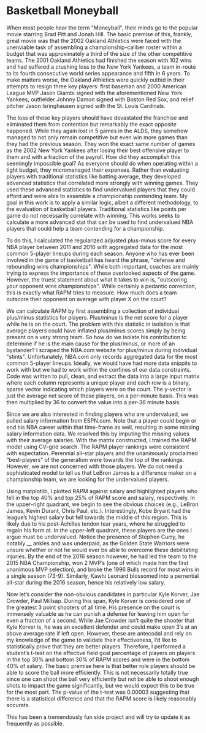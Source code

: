 # Basketball Moneyball

When most people hear the term "Moneyball", their minds go to the popular movie starring Brad Pitt and Jonah Hill. The basic premise of this, frankly, great movie was that the 2002 Oakland Athletics were faced with the unenviable task of assembling a championship-caliber roster within a budget that was approximately a third of the size of the other competitive teams. The 2001 Oakland Athletics had finished the season with 102 wins and had suffered a crushing loss to the New York Yankees, a team in-route to its fourth consecutive world series appearance and fifth in 6 years. To make matters worse, the Oakland Athletics were quickly outbid in their attempts to resign three key players: first baseman and 2000 American League MVP Jason Giambi signed with the aforementioned New York Yankees, outfielder Johnny Damon signed with Boston Red Sox, and relief pitcher Jason Isringhausen signed with the St. Louis Cardinals.


The loss of these key players should have devastated the franchise and eliminated them from contention but remarkably the exact opposite happened. While they again lost in 5 games in the ALDS, they somehow managed to not only remain competitive but even win more games than they had the previous season. They won the exact same number of games as the 2002 New York Yankees after losing their best offensive player to them and with a fraction of the payroll. How did they accomplish this seemingly impossible goal? As everyone should do when operating within a tight budget, they micromanaged their expenses. Rather than evaluating players with traditional statistics like batting average, they developed advanced statistics that correlated more strongly with winning games. They used these advanced statistics to find undervalued players that they could afford and were able to assemble a championship contending team.
My goal in this work is to apply a similar logic, albeit a different methodology, to the evaluation of basketball players. Traditional statistics like points per game do not necessarily correlate with winning. This works seeks to calculate a more advanced stat that can be used to find undervalued NBA players that could help a team contending for a championship. 


To do this, I calculated the regularized adjusted plus-minus score for every NBA player between 2011 and 2016 with aggregated data for the most common 5-player lineups during each season. Anyone who has ever been involved in the game of basketball has heard the phrase, "defense and rebounding wins championships". While both important, coaches are mainly trying to express the importance of these overlooked aspects of the game. However, the truest statement about what it takes to win is, "outscoring your opponent wins championships". While certainly a pedantic correction, this is exactly what RAPM tries to measure. How much does a team outscore their opponent on average with player X on the court?

We can calculate RAPM by first assembling a collection of individual plus/minus statistics for players. Plus/minus is the net score for a player while he is on the court. The problem with this statistic in isolation is that average players could have inflated plus/minus scores simply by being present on a very strong team. So how do we isolate his contribution to determine if he is the main cause for the plus/minus, or more of an bystander? I scraped the NBA.com website for plus/minus during individual "stints". Unfortunately, NBA.com only records aggregated data for the most common 5-player lineups. Ideally, we would have had more data snippits to work with but we had to work within the confines of our data constraints. Code was written to pull, clean, and extract the data into a large input matrix where each column represents a unique player and each row is a binary, sparse vector indicating which players were on the court. The y-vector is just the average net score of those players, on a per-minute basis. This was then multiplied by 36 to convert the value into a per-36 minute basis. 

Since we are also interested in finding players who are undervalued, we pulled salary information from ESPN.com. Note that a player could begin or end his NBA career within that time-frame as well, resulting in some missing salary information data. We resolved this by imputing the missing values with their average salaries. With the matrix constructed, I trained the RAPM model using CV-grid search. 
The RAPM player rankings were consistent with expectation. Perennial all-star players and the unanimously proclaimed “best-players” of the generation were towards the top of the rankings. However, we are not concerned with those players. We do not need a sophisticated model to tell us that LeBron James is a difference maker on a championship team, we are looking for the undervalued players. 

Using matplotlib, I plotted RAPM against salary and highlighted players who fell in the top 40% and top 25% of RAPM score and salary, respectively. In the upper-right quadrant, we begin to see the obvious choices (e.g., LeBron James, Kevin Durant, Chris Paul, etc.). Interestingly, Kobe Bryant had the league’s highest salary but fell towards the middle of this region. This is likely due to his post-Achilles tendon tear years, where he struggled to regain his form at. In the upper-left quadrant, these players are the ones I argue must be undervalued. Notice the presence of Stephen Curry, he notably __ ankles and was underpaid, as the Golden State Warriors were unsure whether or not he would ever be able to overcome these debilitating injuries. By the end of the 2016 season however, he had led the team to the 2015 NBA Championship, won 2 MVP’s (one of which made him the first unanimous MVP selection), and broke the 1996 Bulls record for most wins in a single season (73-9). Similarly, Kawhi Leonard blossomed into a perrential all-star during the 2016 season, hence his relatively low salary. 

Now let’s consider the non-obvious candidates in particular Kyle Korver, Jae Crowder, Paul Millsap. During this span, Kyle Korver is considered one of the greatest 3 point shooters of all time. His presence on the court is immensely valuable as he can punish a defense for leaving him open for even a fraction of a second. While Jae Crowder isn’t quite the shooter that Kyle Korver is, he was an excellent defender and could make open 3’s at an above average rate if left open. However, these are antecodal and rely on my knowledge of the game to validate their effectiveness, I’d like to statistically prove that they are better players. Therefore, I performed a student’s t-test on the effective field goal percentage of players on players in the top 30% and bottom 30% of RAPM scores and were in the bottom 40% of salary. The basic premise here is that better role players should be able to score the ball more efficiently. This is not necessarily totally true since one can shoot the ball very efficiently but not be able to shoot enough shots to impact the game significantly, but we would expect this to be true for the most part. The p-value of the t-test was 0.00003 suggesting that there is a statistical difference and that the RAPM score is likely reasonably accurate. 

This has been a tremendously fun side project and will try to update it as frequently as possible. 


